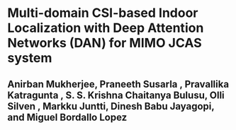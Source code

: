 # Multi-domain CSI-based Indoor Localization with Deep Attention Networks (DAN) for MIMO JCAS system
## Anirban Mukherjee, Praneeth Susarla , Pravallika Katragunta , S. S. Krishna Chaitanya Bulusu, Olli Silven , Markku Juntti, Dinesh Babu Jayagopi, and Miguel Bordallo Lopez 
